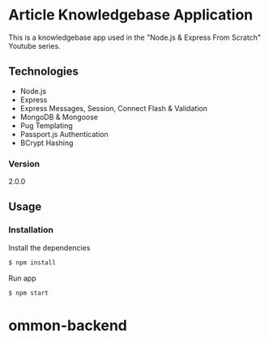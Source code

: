 # Article Knowledgebase Application

This is a knowledgebase app used in the "Node.js & Express From Scratch" Youtube series.

## Technologies
* Node.js
* Express
* Express Messages, Session, Connect Flash & Validation
* MongoDB & Mongoose
* Pug Templating
* Passport.js Authentication
* BCrypt Hashing

### Version
2.0.0

## Usage


### Installation

Install the dependencies

```sh
$ npm install
```
Run app

```sh
$ npm start
```
# ommon-backend
